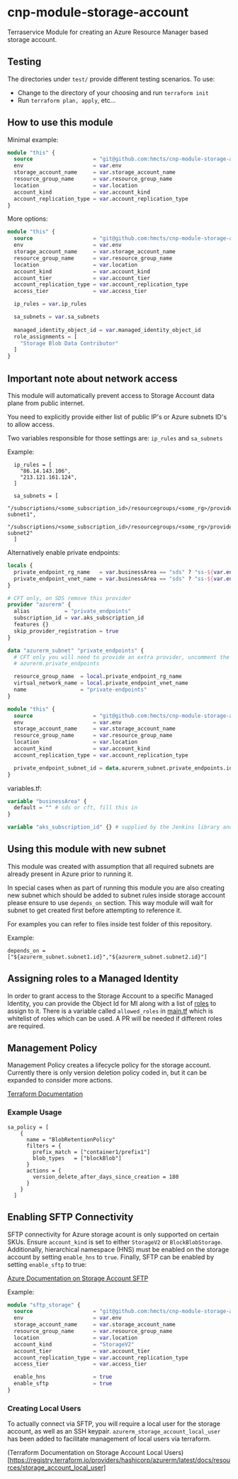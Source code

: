 # cnp-module-storage-account
Terraservice Module for creating an Azure Resource Manager based storage account.

## Testing
The directories under `test/` provide different testing scenarios.  To use:
* Change to the directory of your choosing and run `terraform init`
* Run `terraform plan, apply`, etc...

## How to use this module

Minimal example:

```terraform
module "this" {
  source                   = "git@github.com:hmcts/cnp-module-storage-account.git?ref=master"
  env                      = var.env
  storage_account_name     = var.storage_account_name
  resource_group_name      = var.resource_group_name
  location                 = var.location
  account_kind             = var.account_kind
  account_replication_type = var.account_replication_type
}
```

More options:

```terraform
module "this" {
  source                   = "git@github.com:hmcts/cnp-module-storage-account.git?ref=master"
  env                      = var.env
  storage_account_name     = var.storage_account_name
  resource_group_name      = var.resource_group_name
  location                 = var.location
  account_kind             = var.account_kind
  account_tier             = var.account_tier
  account_replication_type = var.account_replication_type
  access_tier              = var.access_tier

  ip_rules = var.ip_rules

  sa_subnets = var.sa_subnets
  
  managed_identity_object_id = var.managed_identity_object_id
  role_assignments = [
    "Storage Blob Data Contributor"
  ]
}
```

## Important note about network access 

This module will automatically prevent access to Storage Account data plane from public internet.

You need to explicitly provide either list of public IP's or Azure subnets ID's to allow access.

Two variables responsible for those settings are: `ip_rules` and `sa_subnets`

Example:

```
  ip_rules = [
    "86.14.143.106",
    "213.121.161.124",
  ]
```

```
  sa_subnets = [
    "/subscriptions/<some_subscription_id>/resourcegroups/<some_rg>/providers/microsoft.network/virtualnetworks/<some_vnet>/subnets/test-subnet1",
    "/subscriptions/<some_subscription_id>/resourcegroups/<some_rg>/providers/microsoft.network/virtualnetworks/<some_vnet>/subnets/test-subnet2"
  ]
```

Alternatively enable private endpoints:

```terraform
locals {
  private_endpoint_rg_name   = var.businessArea == "sds" ? "ss-${var.env}-network-rg" : "${var.businessArea}-${var.env}-network-rg"
  private_endpoint_vnet_name = var.businessArea == "sds" ? "ss-${var.env}-vnet" : "${var.businessArea}-${var.env}-vnet"
}

# CFT only, on SDS remove this provider
provider "azurerm" {
  alias           = "private_endpoints"
  subscription_id = var.aks_subscription_id
  features {}
  skip_provider_registration = true
}

data "azurerm_subnet" "private_endpoints" {
  # CFT only you will need to provide an extra provider, uncomment the below line, on SDS remove this line and the next
  # azurerm.private_endpoints

  resource_group_name  = local.private_endpoint_rg_name
  virtual_network_name = local.private_endpoint_vnet_name
  name                 = "private-endpoints"
}

module "this" {
  source                   = "git@github.com:hmcts/cnp-module-storage-account.git?ref=master"
  env                      = var.env
  storage_account_name     = var.storage_account_name
  resource_group_name      = var.resource_group_name
  location                 = var.location
  account_kind             = var.account_kind
  account_replication_type = var.account_replication_type

  private_endpoint_subnet_id = data.azurerm_subnet.private_endpoints.id
}
```

variables.tf:

```terraform
variable "businessArea" {
  default = "" # sds or cft, fill this in
}

variable "aks_subscription_id" {} # supplied by the Jenkins library and only needed on CFT
```

## Using this module with new subnet

This module was created with assumption that all required subnets are already present in Azure prior to running it.

In special cases when as part of running this module you are also creating new subnet which should be added to subnet rules inside storage account please ensure to use `depends_on` section. 
This way module will wait for subnet to get created first before attempting to reference it.

For examples you can refer to files inside test folder of this repository.

Example: 

```
depends_on = ["${azurerm_subnet.subnet1.id}","${azurerm_subnet.subnet2.id}"]
```

## Assigning roles to a Managed Identity
In order to grant access to the Storage Account to a specific Managed Identity, you can provide the Object Id for 
MI along with a list of [roles](https://docs.microsoft.com/en-us/azure/role-based-access-control/built-in-roles#storage) 
to assign to it. There is a variable called `allowed_roles` in [main.tf](./main.tf) which is whitelist of roles which 
can be used. A PR will be needed if different roles are required.

## Management Policy
Management Policy creates a lifecycle policy for the storage account.
Currently there is only version deletion policy coded in, but it can be expanded to consider more actions.

[Terraform Documentation](https://registry.terraform.io/providers/hashicorp/azurerm/latest/docs/resources/storage_management_policy)

### Example Usage
```
sa_policy = [
    {
      name = "BlobRetentionPolicy"
      filters = {
        prefix_match = ["container1/prefix1"]
        blob_types   = ["blockBlob"]
      }
      actions = {
        version_delete_after_days_since_creation = 180
      }
    }
  ]
```

## Enabling SFTP Connectivity

SFTP connectivity for Azure storage acount is only supported on certain SKUs. Ensure `account_kind` is set to either `StorageV2` or `BlockBlobStorage`. Additionally, hierarchical namespace (HNS) must be enabled on the storage account by setting `enable_hns` to `true`. Finally, SFTP can be enabled by setting `enable_sftp` to true:

[Azure Documentation on Storage Account SFTP](https://learn.microsoft.com/en-us/azure/storage/blobs/secure-file-transfer-protocol-support-how-to?tabs=azure-portal)

Example:

```terraform
module "sftp_storage" {
  source                   = "git@github.com:hmcts/cnp-module-storage-account.git?ref=master"
  env                      = var.env
  storage_account_name     = var.storage_account_name
  resource_group_name      = var.resource_group_name
  location                 = var.location
  account_kind             = "StorageV2"
  account_tier             = var.account_tier
  account_replication_type = var.account_replication_type
  access_tier              = var.access_tier

  enable_hns               = true
  enable_sftp              = true
}
```

### Creating Local Users

To actually connect via SFTP, you will require a local user for the storage account, as well as an SSH keypair. `azurerm_storage_account_local_user` has been added to facilitate management of local users via terraform.

(Terraform Documentation on Storage Account Local Users)[https://registry.terraform.io/providers/hashicorp/azurerm/latest/docs/resources/storage_account_local_user]

